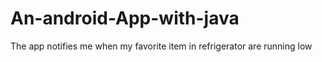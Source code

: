 # An-android-App-with-java
 The app notifies me when my favorite item in refrigerator are running low 
